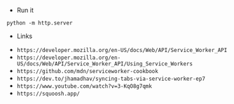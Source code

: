 * Run it

```
python -m http.server
```

* Links

- `https://developer.mozilla.org/en-US/docs/Web/API/Service_Worker_API`
- `https://developer.mozilla.org/en-US/docs/Web/API/Service_Worker_API/Using_Service_Workers`
- `https://github.com/mdn/serviceworker-cookbook`
- `https://dev.to/jhamadhav/syncing-tabs-via-service-worker-ep7`
- `https://www.youtube.com/watch?v=3-KqO8g7qmk`
- `https://squoosh.app/`
